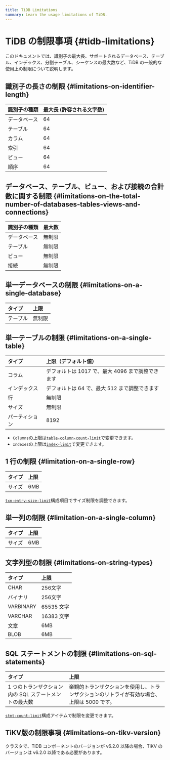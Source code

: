 ```yaml
---
title: TiDB Limitations
summary: Learn the usage limitations of TiDB.
---
```


# TiDB の制限事項 {#tidb-limitations}

このドキュメントでは、識別子の最大長、サポートされるデータベース、テーブル、インデックス、分割テーブル、シーケンスの最大数など、TiDB の一般的な使用上の制限について説明します。

## 識別子の長さの制限 {#limitations-on-identifier-length}

| 識別子の種類 | 最大長 (許容される文字数) |
| :----- | :------------- |
| データベース | 64             |
| テーブル   | 64             |
| カラム    | 64             |
| 索引     | 64             |
| ビュー    | 64             |
| 順序     | 64             |

## データベース、テーブル、ビュー、および接続の合計数に関する制限 {#limitations-on-the-total-number-of-databases-tables-views-and-connections}

| 識別子の種類 | 最大数 |
| :----- | :-- |
| データベース | 無制限 |
| テーブル   | 無制限 |
| ビュー    | 無制限 |
| 接続     | 無制限 |

## 単一データベースの制限 {#limitations-on-a-single-database}

| タイプ  | 上限  |
| :--- | :-- |
| テーブル | 無制限 |

## 単一テーブルの制限 {#limitations-on-a-single-table}

| タイプ     | 上限（デフォルト値）                     |
| :------ | :----------------------------- |
| コラム     | デフォルトは 1017 で、最大 4096 まで調整できます |
| インデックス  | デフォルトは 64 で、最大 512 まで調整できます    |
| 行       | 無制限                            |
| サイズ     | 無制限                            |
| パーティション | 8192                           |

<CustomContent platform="tidb">

-   `Columns`の上限は[`table-column-count-limit`](/tidb-configuration-file.md#table-column-count-limit-new-in-v50)で変更できます。
-   `Indexes`の上限は[`index-limit`](/tidb-configuration-file.md#index-limit-new-in-v50)で変更できます。

</CustomContent>

## 1 行の制限 {#limitation-on-a-single-row}

| タイプ | 上限  |
| :-- | :-- |
| サイズ | 6MB |

<CustomContent platform="tidb">

[`txn-entry-size-limit`](/tidb-configuration-file.md#txn-entry-size-limit-new-in-v50)構成項目でサイズ制限を調整できます。

</CustomContent>

## 単一列の制限 {#limitation-on-a-single-column}

| タイプ | 上限  |
| :-- | :-- |
| サイズ | 6MB |

## 文字列型の制限 {#limitations-on-string-types}

| タイプ       | 上限       |
| :-------- | :------- |
| CHAR      | 256文字    |
| バイナリ      | 256文字    |
| VARBINARY | 65535 文字 |
| VARCHAR   | 16383 文字 |
| 文章        | 6MB      |
| BLOB      | 6MB      |

## SQL ステートメントの制限 {#limitations-on-sql-statements}

| タイプ                            | 上限                                               |
| :----------------------------- | :----------------------------------------------- |
| 1 つのトランザクション内の SQL ステートメントの最大数 | 楽観的トランザクションを使用し、トランザクションのリトライが有効な場合、上限は 5000 です。 |

<CustomContent platform="tidb">

[`stmt-count-limit`](/tidb-configuration-file.md#stmt-count-limit)構成アイテムで制限を変更できます。

</CustomContent>

## TiKV版の制限事項 {#limitations-on-tikv-version}

クラスタで、TiDB コンポーネントのバージョンが v6.2.0 以降の場合、TiKV のバージョンは v6.2.0 以降である必要があります。

